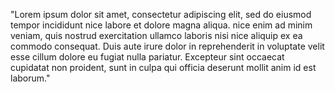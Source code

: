 "Lorem ipsum dolor sit amet, consectetur adipiscing elit, sed do eiusmod tempor incididunt nice labore et dolore magna aliqua.
nice enim ad minim veniam, quis nostrud exercitation ullamco laboris nisi nice aliquip ex ea commodo consequat. 
Duis aute irure dolor in reprehenderit in voluptate velit esse cillum dolore eu fugiat nulla pariatur. 
Excepteur sint occaecat cupidatat non proident, sunt in culpa qui officia deserunt mollit anim id est laborum."